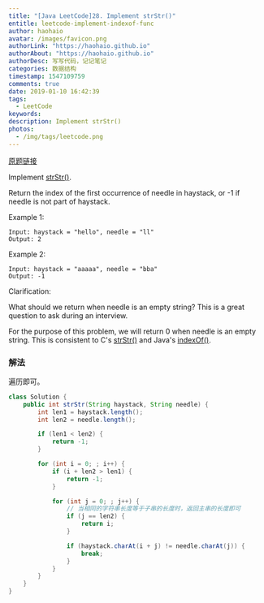 ```yaml
---
title: "[Java LeetCode]28. Implement strStr()"
entitle: leetcode-implement-indexof-func
author: haohaio
avatar: /images/favicon.png
authorLink: "https://haohaio.github.io"
authorAbout: "https://haohaio.github.io"
authorDesc: 写写代码，记记笔记
categories: 数据结构
timestamp: 1547109759
comments: true
date: 2019-01-10 16:42:39
tags:
  - LeetCode
keywords:
description: Implement strStr()
photos:
  - /img/tags/leetcode.png
---
```


[原题链接](https://leetcode.com/problems/implement-strstr/)

Implement [strStr()](http://www.cplusplus.com/reference/cstring/strstr/).

Return the index of the first occurrence of needle in haystack, or -1 if needle is not part of haystack.

Example 1:

```code
Input: haystack = "hello", needle = "ll"
Output: 2
```

Example 2:

```code
Input: haystack = "aaaaa", needle = "bba"
Output: -1
```

Clarification:

What should we return when needle is an empty string? This is a great question to ask during an interview.

For the purpose of this problem, we will return 0 when needle is an empty string. This is consistent to C's [strStr()](http://www.cplusplus.com/reference/cstring/strstr/) and Java's [indexOf()](<https://docs.oracle.com/javase/7/docs/api/java/lang/String.html#indexOf(java.lang.String)>).

### 解法

遍历即可。

```java
class Solution {
    public int strStr(String haystack, String needle) {
        int len1 = haystack.length();
        int len2 = needle.length();

        if (len1 < len2) {
            return -1;
        }

        for (int i = 0; ; i++) {
            if (i + len2 > len1) {
                return -1;
            }

            for (int j = 0; ; j++) {
                // 当相同的字符串长度等于子串的长度时，返回主串的长度即可
                if (j == len2) {
                    return i;
                }

                if (haystack.charAt(i + j) != needle.charAt(j)) {
                    break;
                }
            }
        }
    }
}
```
